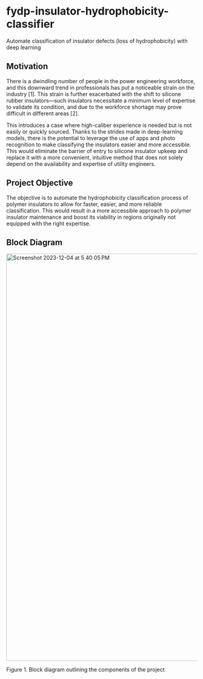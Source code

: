 # fydp-insulator-hydrophobicity-classifier
Automate classification of insulator defects (loss of hydrophobicity) with deep learning

## Motivation

There is a dwindling number of people in the power engineering workforce, and this downward trend in professionals has put a noticeable strain on the industry [1]. This strain is further exacerbated with the shift to silicone rubber insulators—such insulators necessitate a minimum level of expertise to validate its condition, and due to the workforce shortage may prove difficult in different areas [2].

This introduces a case where high-caliber experience is needed but is not easily or quickly sourced. Thanks to the strides made in deep-learning models, there is the potential to leverage the use of apps and photo recognition to make classifying the insulators easier and more accessible. This would eliminate the barrier of entry to silicone insulator upkeep and replace it with a more convenient, intuitive method that does not solely depend on the availability and expertise of utility engineers.

## Project Objective

The objective is to automate the hydrophobicity classification process of polymer insulators to allow for faster, easier, and more reliable classification. This would result in a more accessible approach to polymer insulator maintenance and boost its viability in regions originally not equipped with the right expertise.

## Block Diagram
<img width="1073" alt="Screenshot 2023-12-04 at 5 40 05 PM" src="https://github.com/mariapavlovic/fydp-insulator-hydrophobicity-classifier/assets/32315656/5c4d3fce-a2da-49c6-922a-ea3aac8c84e5">

Figure 1. Block diagram outlining the components of the project
